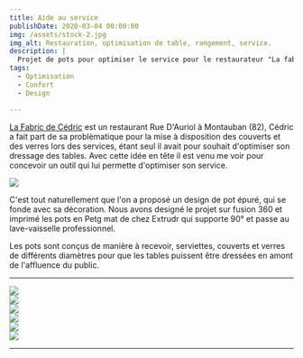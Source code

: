 ```yaml
---
title: Aide au service
publishDate: 2020-03-04 00:00:00
img: /assets/stock-2.jpg
img_alt: Restauration, optimisation de table, rangement, service.
description: |
  Projet de pots pour optimiser le service pour le restaurateur "La fabric de Cedric" à Montauban (82)
tags:
  - Optimisation
  - Confort
  - Design

---
```


<a href="https://www.facebook.com/p/La-Fabric-de-C%C3%A9dric-100063651157095/?locale=fr_FR">La Fabric de Cédric</a> est un restaurant Rue D'Auriol à Montauban (82), Cédric a fait part de sa problèmatique pour la mise à disposition des couverts et des verres lors des services, étant seul il avait pour souhait d'optimiser son dressage des tables. Avec cette idée en tête il est venu me voir pour concevoir un outil qui lui permette d'optimiser son service.

<img src="/assets/pdc 1.jpeg">

C'est tout naturellement que l'on a proposé un design de pot épuré, qui se fonde avec sa décoration. Nous avons designé le projet sur fusion 360 et imprimé les pots en Petg mat de chez Extrudr qui supporte 90° et passe au lave-vaisselle professionnel. 

Les pots sont conçus de manière à recevoir, serviettes, couverts et verres de différents diamètres pour que les tables puissent être dressées en amont de l'affluence du public.

---

<img src="/assets/pdc (2).jpg">
<img src="/assets/pdc (3).jpg">
<img src="/assets/pdc (4).jpg">
<img src="/assets/pdc (5).jpg">
<img src="/assets/pdc (6).jpg">
<img src="/assets/pdc (7).jpg">

---
<style>
  img{
    margin: auto;
    max-height: 90vh;
    object-fit: cover;
    display: flex;
  }
</style>
